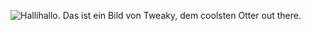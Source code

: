 ![Hallihallo. Das ist ein Bild von Tweaky, dem coolsten Otter out there.](https://www.fit-for-travel.de/media/3358/istock-1167581652_tommyix.jpg?anchor=center&mode=crop&width=200&height=150&rnd=132541781520000000) 
